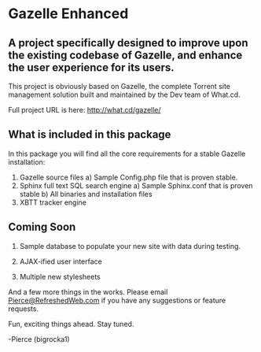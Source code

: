 Gazelle Enhanced
================

A project specifically designed to improve upon the existing codebase of Gazelle, and enhance the user experience for its users.
--------------------------------------------------------------------------------------------------------------------------------

This project is obviously based on Gazelle, the complete Torrent site management solution built and maintained by the Dev team of What.cd.

Full project URL is here: http://what.cd/gazelle/

What is included in this package
--------------------------------

In this package you will find all the core requirements for a stable Gazelle installation:

1) Gazelle source files
	a) Sample Config.php file that is proven stable.
2) Sphinx full text SQL search engine
	a) Sample Sphinx.conf that is proven stable
	b) All binaries and installation files
3) XBTT tracker engine

Coming Soon
-----------

1) Sample database to populate your new site with data during testing.

2) AJAX-ified user interface

3) Multiple new stylesheets

And a few more things in the works. Please email Pierce@RefreshedWeb.com if you have any suggestions or feature requests.

Fun, exciting things ahead. Stay tuned. 

-Pierce (bigrocka1)